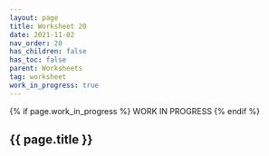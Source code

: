 ```yaml
---
layout: page
title: Worksheet 20
date: 2021-11-02
nav_order: 20
has_children: false
has_toc: false
parent: Worksheets
tag: worksheet
work_in_progress: true
---
```


{% if page.work_in_progress %}
    WORK IN PROGRESS
{% endif %}

## {{ page.title }}